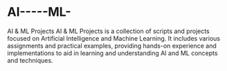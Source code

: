 # AI-----ML-
AI &amp; ML Projects AI &amp; ML Projects is a collection of scripts and projects focused on Artificial Intelligence and Machine Learning. It includes various assignments and practical examples, providing hands-on experience and implementations to aid in learning and understanding AI and ML concepts and techniques.
